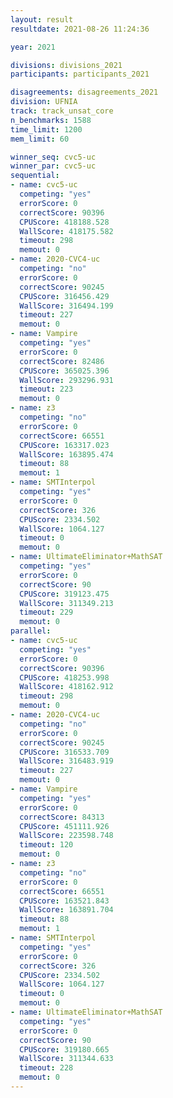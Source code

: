 ```yaml
---
layout: result
resultdate: 2021-08-26 11:24:36

year: 2021

divisions: divisions_2021
participants: participants_2021

disagreements: disagreements_2021
division: UFNIA
track: track_unsat_core
n_benchmarks: 1588
time_limit: 1200
mem_limit: 60

winner_seq: cvc5-uc
winner_par: cvc5-uc
sequential:
- name: cvc5-uc
  competing: "yes"
  errorScore: 0
  correctScore: 90396
  CPUScore: 418188.528
  WallScore: 418175.582
  timeout: 298
  memout: 0
- name: 2020-CVC4-uc
  competing: "no"
  errorScore: 0
  correctScore: 90245
  CPUScore: 316456.429
  WallScore: 316494.199
  timeout: 227
  memout: 0
- name: Vampire
  competing: "yes"
  errorScore: 0
  correctScore: 82486
  CPUScore: 365025.396
  WallScore: 293296.931
  timeout: 223
  memout: 0
- name: z3
  competing: "no"
  errorScore: 0
  correctScore: 66551
  CPUScore: 163317.023
  WallScore: 163895.474
  timeout: 88
  memout: 1
- name: SMTInterpol
  competing: "yes"
  errorScore: 0
  correctScore: 326
  CPUScore: 2334.502
  WallScore: 1064.127
  timeout: 0
  memout: 0
- name: UltimateEliminator+MathSAT
  competing: "yes"
  errorScore: 0
  correctScore: 90
  CPUScore: 319123.475
  WallScore: 311349.213
  timeout: 229
  memout: 0
parallel:
- name: cvc5-uc
  competing: "yes"
  errorScore: 0
  correctScore: 90396
  CPUScore: 418253.998
  WallScore: 418162.912
  timeout: 298
  memout: 0
- name: 2020-CVC4-uc
  competing: "no"
  errorScore: 0
  correctScore: 90245
  CPUScore: 316533.709
  WallScore: 316483.919
  timeout: 227
  memout: 0
- name: Vampire
  competing: "yes"
  errorScore: 0
  correctScore: 84313
  CPUScore: 451111.926
  WallScore: 223598.748
  timeout: 120
  memout: 0
- name: z3
  competing: "no"
  errorScore: 0
  correctScore: 66551
  CPUScore: 163521.843
  WallScore: 163891.704
  timeout: 88
  memout: 1
- name: SMTInterpol
  competing: "yes"
  errorScore: 0
  correctScore: 326
  CPUScore: 2334.502
  WallScore: 1064.127
  timeout: 0
  memout: 0
- name: UltimateEliminator+MathSAT
  competing: "yes"
  errorScore: 0
  correctScore: 90
  CPUScore: 319180.665
  WallScore: 311344.633
  timeout: 228
  memout: 0
---
```

